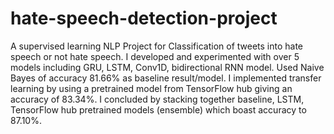 # hate-speech-detection-project
A supervised learning NLP Project for Classification of tweets into hate speech or not hate speech. I developed and experimented with over 5 models including GRU, LSTM, Conv1D, bidirectional RNN model. Used Naive Bayes of accuracy 81.66% as baseline result/model. I implemented transfer learning by using a pretrained model from TensorFlow hub giving an accuracy of 83.34%. I concluded by stacking together baseline, LSTM, TensorFlow hub pretrained models (ensemble) which boast accuracy to 87.10%.

